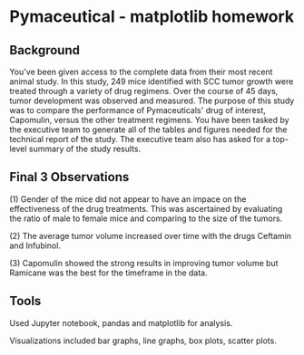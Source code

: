 # Pymaceutical - matplotlib homework

## Background 
You've been given access to the complete data from their most recent animal study. In this study, 249 mice identified with SCC tumor growth were treated through a variety of drug regimens. Over the course of 45 days, tumor development was observed and measured. The purpose of this study was to compare the performance of Pymaceuticals' drug of interest, Capomulin, versus the other treatment regimens. You have been tasked by the executive team to generate all of the tables and figures needed for the technical report of the study. The executive team also has asked for a top-level summary of the study results.

## Final 3 Observations 
(1)  Gender of the mice did not appear to have an impace on the effectiveness of the drug treatments.  This was ascertained by evaluating the ratio of male to female mice and comparing to the size of the tumors. 

(2)  The average tumor volume increased over time with the drugs Ceftamin and Infubinol. 

(3)  Capomulin showed the strong results in improving tumor volume but Ramicane was the best for the timeframe in the data. 




## Tools
Used Jupyter notebook, pandas and matplotlib for analysis.

Visualizations included bar graphs, line graphs, box plots, scatter plots.



